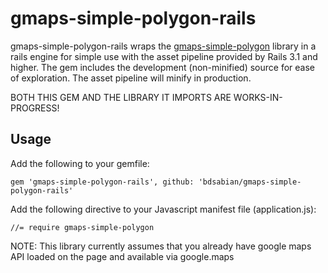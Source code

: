# gmaps-simple-polygon-rails

gmaps-simple-polygon-rails wraps the [gmaps-simple-polygon](http://github.com/bdsabian/gmaps-simple-polygon) library in a rails engine for simple
use with the asset pipeline provided by Rails 3.1 and higher. The gem includes the development (non-minified)
source for ease of exploration. The asset pipeline will minify in production.

BOTH THIS GEM AND THE LIBRARY IT IMPORTS ARE WORKS-IN-PROGRESS!

## Usage

Add the following to your gemfile:

    gem 'gmaps-simple-polygon-rails', github: 'bdsabian/gmaps-simple-polygon-rails'

Add the following directive to your Javascript manifest file (application.js):

    //= require gmaps-simple-polygon

NOTE: This library currently assumes that you already have google maps API loaded on the page and available via google.maps